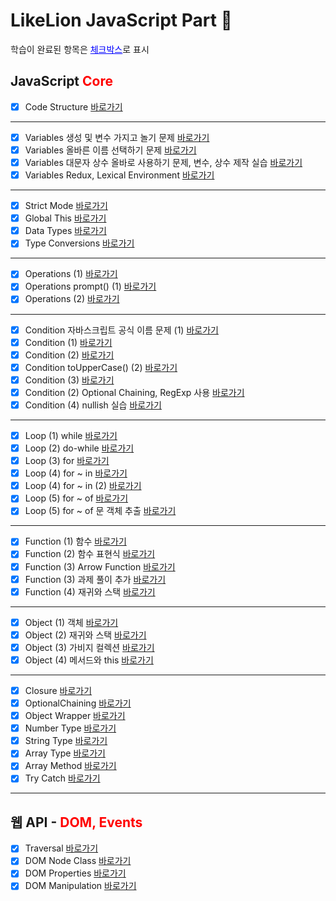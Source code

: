 # LikeLion JavaScript Part 🦁

<p>학습이 완료된 항목은 <span style="color:blue; text-decoration:underline">체크박스</span>로 표시</p>

## JavaScript <span style="color:red;">Core</span>

- [x] Code Structure [바로가기](https://github.com/ukssss/LIKELION-FE/pull/2/commits/becca5fb39ac39f278656d18ffe57271b32f7d46)

---

- [x] Variables 생성 및 변수 가지고 놀기 문제 [바로가기](https://github.com/ukssss/LIKELION-FE/pull/2/commits/697e31f40d4cd5c449ec5d1212b21bfec6b73697)
- [x] Variables 올바른 이름 선택하기 문제 [바로가기](https://github.com/ukssss/LIKELION-FE/pull/2/commits/4ff29f66e1b057ad173403f30faee0f3dd58b5cc)
- [x] Variables 대문자 상수 올바로 사용하기 문제, 변수, 상수 제작 실습 [바로가기](https://github.com/ukssss/LIKELION-FE/pull/2/commits/1af2c82563a0148b9095244608dd76aa7c652095)
- [x] Variables Redux, Lexical Environment [바로가기](https://github.com/ukssss/LIKELION-FE/pull/2/commits/2d320faf06e7ab8f5f537739f131141ba380e3c9)

---

- [x] Strict Mode [바로가기](https://github.com/ukssss/LIKELION-FE/pull/2/commits/1ab99b13c146bd3b8a06260cbe62d2f42bfa6ca6)
- [x] Global This [바로가기](https://github.com/ukssss/LIKELION-FE/pull/2/commits/a7297f694b6a082e9f61a7e7bcbe2cbbc16bad52)
- [x] Data Types [바로가기](https://github.com/ukssss/LIKELION-FE/pull/2/commits/7720342e0d2f7790179928bc5455501a39f64e32)
- [x] Type Conversions [바로가기](https://github.com/ukssss/LIKELION-FE/pull/2/commits/5f90d85c7fc94676b94b5234602410af6c34cd50)

---

- [x] Operations (1) [바로가기](https://github.com/ukssss/LIKELION-FE/pull/2/commits/69bb0fd819a61bc1a370e2f8faf3c2f36e12deff)
- [x] Operations prompt() (1) [바로가기](https://github.com/ukssss/LIKELION-FE/pull/2/commits/b3d7365f67bf3175c9afbaef2cba3f2bea1c4551)
- [x] Operations (2) [바로가기](https://github.com/ukssss/LIKELION-FE/pull/2/commits/23450214b2eff33ab66bd59224e6ad90014e2441)

---

- [x] Condition 자바스크립트 공식 이름 문제 (1) [바로가기](https://github.com/ukssss/LIKELION-FE/pull/2/commits/a827ed71a1ac1d28c95453cd6dfde7ab38382e30)
- [x] Condition (1) [바로가기](https://github.com/ukssss/LIKELION-FE/pull/2/commits/629de72e9620c69a8437b2e6f3b143b9dc6a6bde)
- [x] Condition (2) [바로가기](https://github.com/ukssss/LIKELION-FE/pull/2/commits/c3cd32267a408fa4ab4f017d27fb9c50438b98f9)
- [x] Condition toUpperCase() (2) [바로가기](https://github.com/ukssss/LIKELION-FE/pull/2/commits/59a2625e7d738f62f62b56915062aeaecd1b5e11)
- [x] Condition (3) [바로가기](https://github.com/ukssss/LIKELION-FE/pull/2/commits/eab78a8ccb3fd817df257fd51cd13bfc1e7e5a1b)
- [x] Condition (2) Optional Chaining, RegExp 사용 [바로가기](https://github.com/ukssss/LIKELION-FE/pull/4/commits/433800218fb5bb0024312d187f963a327feaefc1)
- [x] Condition (4) nullish 실습 [바로가기](https://github.com/ukssss/LIKELION-FE/pull/4/commits/630cc4d7be51196203bc612b86233e570c86457c)

---

- [x] Loop (1) while [바로가기](https://github.com/ukssss/LIKELION-FE/pull/4/commits/d22ba7ed025c22235def1cba45a457b42d6141d5)
- [x] Loop (2) do-while [바로가기](https://github.com/ukssss/LIKELION-FE/pull/4/commits/d964bfd895e00013f0a3cc4a92812c3d994ee161)
- [x] Loop (3) for [바로가기](https://github.com/ukssss/LIKELION-FE/pull/4/commits/ed2dacc055f31cc1bfd554fc0f0d7df5fc2207dd)
- [x] Loop (4) for ~ in [바로가기](https://github.com/ukssss/LIKELION-FE/tree/01.core)
- [x] Loop (4) for ~ in (2) [바로가기](https://github.com/ukssss/LIKELION-FE/pull/4/commits/02f71c5d4df28aaf9c5044fe0e68c30bb89295f5)
- [x] Loop (5) for ~ of [바로가기](https://github.com/ukssss/LIKELION-FE/pull/4/commits/faa950bdfda41909275ecdae9390c666a0737cef)
- [x] Loop (5) for ~ of 문 객체 추출 [바로가기](https://github.com/ukssss/LIKELION-FE/pull/5/commits/16f4801a57c58e496030268a2297ce478d0e91cc)

---

- [x] Function (1) 함수 [바로가기](https://github.com/ukssss/LIKELION-FE/pull/5/commits/5e705052398f149250afb6f175c90fd84d15fddf)
- [x] Function (2) 함수 표현식 [바로가기](https://github.com/ukssss/LIKELION-FE/pull/5/commits/4d2cdd81c31ce3b3322eb47ec3f12a7f07448a4c)
- [x] Function (3) Arrow Function [바로가기](https://github.com/ukssss/LIKELION-FE/pull/5/commits/bdfcfb8422f33cc93faf91ec16945e0fe3a11c95)
- [x] Function (3) 과제 풀이 추가 [바로가기](https://github.com/ukssss/LIKELION-FE/pull/6/commits/36196688073e5d068e994fa20e10a1bdde673bb7)
- [x] Function (4) 재귀와 스택 [바로가기](https://github.com/ukssss/LIKELION-FE/pull/6/commits/f3302ca90374b7f6bdbf0b8d70c966a49e457ad3)

---

- [x] Object (1) 객체 [바로가기](https://github.com/ukssss/LIKELION-FE/pull/6/commits/54c3e072bf2105ebfce7a0f6aba03947b7b32b35)
- [x] Object (2) 재귀와 스택 [바로가기](https://github.com/ukssss/LIKELION-FE/pull/6/commits/ed201c14d2563f23259467a2f643e3b91656269a)
- [x] Object (3) 가비지 컬렉션 [바로가기](https://github.com/ukssss/LIKELION-FE/pull/7/commits/7952d2d38dc170c2caf1c40611df749e9f27193f)
- [x] Object (4) 메서드와 this [바로가기](https://github.com/ukssss/LIKELION-FE/pull/7/commits/14757eca78b8d0cc19d509740d98c7adcdec0f7b)

---

- [x] Closure [바로가기](https://github.com/ukssss/LIKELION-FE/pull/7/commits/5fcbea750d2cfe65a144b6b4c57fe1df530e5f8d)
- [x] OptionalChaining [바로가기](https://github.com/ukssss/LIKELION-FE/pull/7/commits/e3363baa83f86f41666237a2aa767c19bee15b40)
- [x] Object Wrapper [바로가기](https://github.com/ukssss/LIKELION-FE/pull/7/commits/ea7c461aa1bf6a4e70611cc6dbd3a99c3867c19e)
- [x] Number Type [바로가기](https://github.com/ukssss/LIKELION-FE/pull/7/commits/b00a141cb83f011e3e6c8a52e4ac1438f5ea9f03)
- [x] String Type [바로가기](https://github.com/ukssss/LIKELION-FE/pull/7/commits/196c7dba73df913281b80d7e8e31faae281585f0)
- [x] Array Type [바로가기](https://github.com/ukssss/LIKELION-FE/pull/7/commits/4944abb79da275c2e3b4f5e99021b7942bd66eea)
- [x] Array Method [바로가기](https://github.com/ukssss/LIKELION-FE/pull/8/commits/76142a96c389a473fb707a45cfd54a3947b4c57b)
- [x] Try Catch [바로가기](https://github.com/ukssss/LIKELION-FE/pull/8/commits/53d6aebd0b1e8e4ebd16ecbf4ba7be7743870689)

---

## 웹 API - <span style="color:red;">DOM, Events</span>

- [x] Traversal [바로가기](https://github.com/ukssss/LIKELION-FE/pull/10/commits/1ecdf077c86942d98ea0fe08d326815d6bcd0438)
- [x] DOM Node Class [바로가기](https://github.com/ukssss/LIKELION-FE/pull/11/commits/d85b7328ca69e9249ae81a3093dded622e6084d8)
- [x] DOM Properties [바로가기](https://github.com/ukssss/LIKELION-FE/pull/11/commits/85c8b80afb04cfbb18932754b115d83e58f8c4e2)
- [x] DOM Manipulation [바로가기](https://github.com/ukssss/LIKELION-FE/pull/11/commits/a1ff9a08144adaf9605e641f934baca21cd7b44b)
